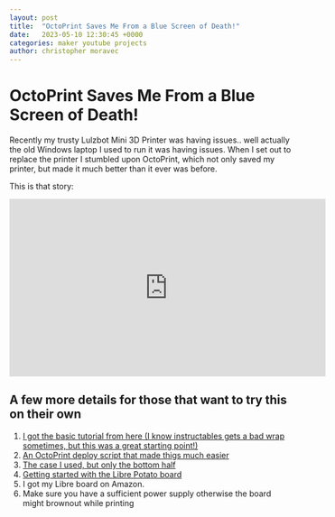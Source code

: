 ```yaml
---
layout: post
title:  "OctoPrint Saves Me From a Blue Screen of Death!"
date:   2023-05-10 12:30:45 +0000
categories: maker youtube projects
author: christopher moravec
---
```


# OctoPrint Saves Me From a Blue Screen of Death!

Recently my trusty Lulzbot Mini 3D Printer was having issues.. well actually the
old Windows laptop I used to run it was having issues. When I set out to replace 
the printer I stumbled upon OctoPrint, which not only saved my printer, but made it 
much better than it ever was before.

This is that story:

<iframe width="560" height="315" src="https://www.youtube.com/embed/lNXoYzrilq0" title="YouTube video player" frameborder="0" allow="accelerometer; autoplay; clipboard-write; encrypted-media; gyroscope; picture-in-picture; web-share" allowfullscreen></iframe>

## A few more details for those that want to try this on their own

1. [I got the basic tutorial from here (I know instructables gets a bad wrap sometimes, but this was a great starting point!)](https://www.instructables.com/Octolibre-Running-Octoprint-on-the-Libre-Computers/) 
2. [An OctoPrint deploy script that made thigs much easier](https://github.com/paukstelis/octoprint_deploy/blob/master/octoprint_deploy.sh)
3. [The case I used, but only the bottom half](https://www.thingiverse.com/thing:3426091)
4. [Getting started with the Libre Potato board](https://hub.libre.computer/t/aml-s905x-cc-le-potato-overview-resources-and-guides/288)
5. I got my Libre board on Amazon.
6. Make sure you have a sufficient power supply otherwise the board might brownout while printing